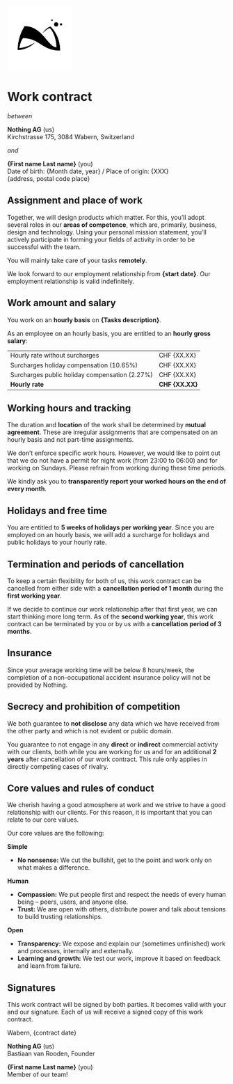 <img src="./nothing_logo.svg" alt="Logo of Nothing" width="150px" />

# Work contract

_between_

**Nothing AG** (us) <!-- Keep the two whitespace after this comment to ensure line break -->  
Kirchstrasse 175, 3084 Wabern, Switzerland

_and_

**{First name Last name}** (you) <!-- Keep the two whitespace after this comment to ensure line break -->  
Date of birth: {Month date, year} / Place of origin: {XXX} <!-- Keep the two whitespace after this comment to ensure line break -->  
{address, postal code place}

## Assignment and place of work

Together, we will design products which matter. For this, you’ll adopt several roles in our **areas of competence**, which are, primarily, business, design and technology. Using your personal mission statement, you’ll actively participate in forming your fields of activity in order to be successful with the team.

You will mainly take care of your tasks **remotely**.

We look forward to our employment relationship from **{start date}**. Our employment relationship is valid indefinitely.

## Work amount and salary

You work on an **hourly basis** on **{Tasks description}**.

As an employee on an hourly basis, you are entitled to an **hourly gross salary**:

|                                                |                 |
| ---------------------------------------------- | --------------- |
| Hourly rate without surcharges                 | CHF {XX.XX}     |
| Surcharges holiday compensation (10.65%)       | CHF {XX.XX}     |
| Surcharges public holiday compensation (2.27%) | CHF {XX.XX}     |
| **Hourly rate**                                | **CHF {XX.XX}** |

<div style="page-break-after: always; break-after: page;"></div>

## Working hours and tracking

The duration and **location** of the work shall be determined by **mutual agreement**. These are irregular assignments that are compensated on an hourly basis and not part-time assignments.

We don’t enforce specific work hours. However, we would like to point out that we do not have a permit for night work (from 23:00 to 06:00) and for working on Sundays. Please refrain from working during these time periods.

We kindly ask you to **transparently report your worked hours on the end of every month**.

## Holidays and free time

You are entitled to **5 weeks of holidays per working year**. Since you are employed on an hourly basis, we will add a surcharge for holidays and public holidays to your hourly rate.

## Termination and periods of cancellation

To keep a certain flexibility for both of us, this work contract can be cancelled from either side with a **cancellation period of 1** **month** during the **first working year**.

If we decide to continue our work relationship after that first year, we can start thinking more long term. As of the **second working year**, this work contract can be terminated by you or by us with a **cancellation period of 3 months**.

## Insurance

Since your average working time will be below 8 hours/week, the completion of a non-occupational accident insurance policy will not be provided by Nothing.

## Secrecy and prohibition of competition

We both guarantee to **not disclose** any data which we have received from the other party and which is not evident or public domain.

You guarantee to not engage in any **direct** or **indirect** commercial activity with our clients, both while you are working for us and for an additional **2 years** after cancellation of our work contract. This rule only applies in directly competing cases of rivalry.

<div style="page-break-after: always; break-after: page;"></div>

## Core values and rules of conduct

We cherish having a good atmosphere at work and we strive to have a good relationship with our clients. For this reason, it is important that you can relate to our core values.

Our core values are the following:

**Simple**

- **No nonsense:** We cut the bullshit, get to the point and work only on what makes a difference.

**Human**

- **Compassion:** We put people first and respect the needs of every human being – peers, users, and anyone else.
- **Trust:** We are open with others, distribute power and talk about tensions to build trusting relationships.

**Open**

- **Transparency:** We expose and explain our (sometimes unfinished) work and processes, internally and externally.
- **Learning and growth:** We test our work, improve it based on feedback and learn from failure.

## Signatures

This work contract will be signed by both parties. It becomes valid with your and our signature. Each of us will receive a signed copy of this work contract.

Wabern, {contract date}

**Nothing AG** (us) <!-- Keep the two whitespace after this comment to ensure line break -->  
Bastiaan van Rooden, Founder

**{First name Last name}** (you) <!-- Keep the two whitespace after this comment to ensure line break -->  
Member of our team!
